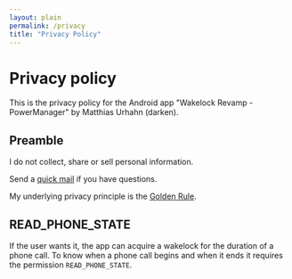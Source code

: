 ```yaml
---
layout: plain
permalink: /privacy
title: "Privacy Policy"
---
```


# Privacy policy

This is the privacy policy for the Android app "Wakelock Revamp - PowerManager" by Matthias Urhahn (darken).

## Preamble

I do not collect, share or sell personal information.

Send a [quick mail](mailto:support@darken.eu) if you have questions.

My underlying privacy principle is the [Golden Rule](https://en.wikipedia.org/wiki/Golden_Rule).

## READ_PHONE_STATE

If the user wants it, the app can acquire a wakelock for the duration of a phone call.
To know when a phone call begins and when it ends it requires the permission `READ_PHONE_STATE`.
